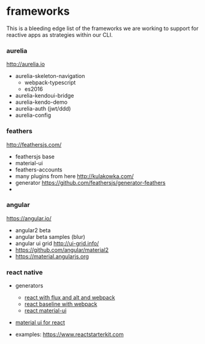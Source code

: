 # frameworks
This is a bleeding edge list of the frameworks we are working to support for reactive apps as strategies within our CLI.

### aurelia 
http://aurelia.io

- aurelia-skeleton-navigation
   * webpack-typescript
   * es2016
- aurelia-kendoui-bridge
- aurelia-kendo-demo
- aurelia-auth (jwt/ddd)
- aurelia-config


### feathers
http://feathersjs.com/

- feathersjs base
- material-ui
- feathers-accounts
- many plugins from here http://kulakowka.com/
- generator https://github.com/feathersjs/generator-feathers
- 
### angular
https://angular.io/

 - angular2 beta
 - angular beta samples (blur)
 - angular ui grid http://ui-grid.info/
 - https://github.com/angular/material2
 - https://material.angularjs.org
 
### react native 
- generators
    * [react with flux and alt and webpack](https://github.com/weblogixx/generator-react-webpack-alt)
    * [react baseline with webpack](https://github.com/newtriks/generator-react-webpack)
    * [react material-ui](https://www.npmjs.com/package/generator-material-react)

- [material ui for react](http://www.material-ui.com)
- examples: https://www.reactstarterkit.com
 
